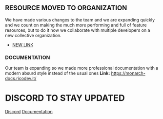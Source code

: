 ## RESOURCE MOVED TO ORGANIZATION
We have made various changes to the team and we are expanding quickly and we count on making the much more performing and full of feature resources, but to do it now we collaborate with multiple developers on a new collective organization.

- [NEW LINK](https://github.com/Monarch-Development/mnr_postals)

### DOCUMENTATION
Our team is expanding so we made more professional documentation with a modern absurd style instead of the usual ones
**Link:** https://monarch-docs.ricodev.it/

# DISCORD TO STAY UPDATED
[Discord](https://discord.gg/WKtk65yBC6)
[Documentation](https://monarch-docs.ricodev.it/)
